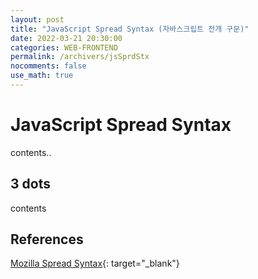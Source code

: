 ```yaml
---
layout: post
title: "JavaScript Spread Syntax (자바스크립트 전개 구문)"
date: 2022-03-21 20:30:00
categories: WEB-FRONTEND
permalink: /archivers/jsSprdStx
nocomments: false
use_math: true
---
```


# JavaScript Spread Syntax

contents..

## 3 dots

contents

## References

[Mozilla Spread Syntax](https://developer.mozilla.org/en-US/docs/Web/JavaScaript/Reference/Operators/Spread_syntax){: target="\_blank"}
